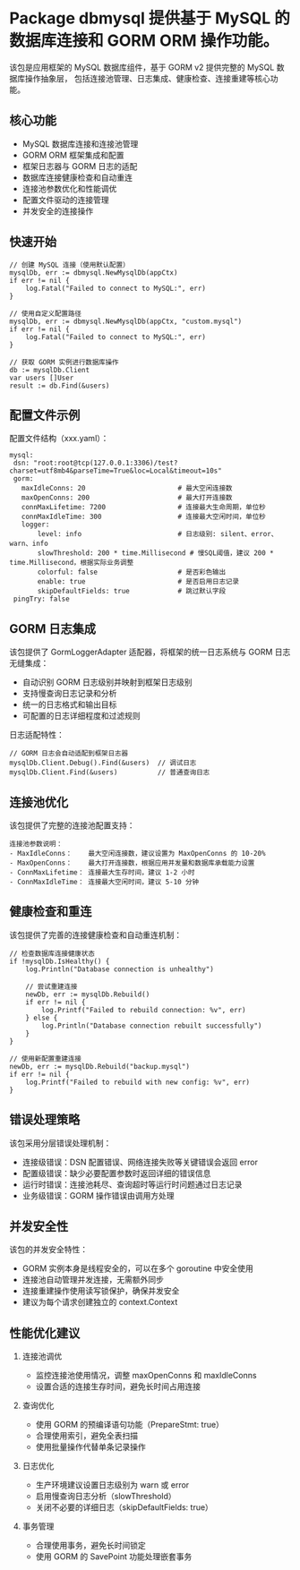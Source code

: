 # Package dbmysql 提供基于 MySQL 的数据库连接和 GORM ORM 操作功能。

该包是应用框架的 MySQL 数据库组件，基于 GORM v2 提供完整的 MySQL 数据库操作抽象层，
包括连接池管理、日志集成、健康检查、连接重建等核心功能。

## 核心功能

- MySQL 数据库连接和连接池管理
- GORM ORM 框架集成和配置
- 框架日志器与 GORM 日志的适配
- 数据库连接健康检查和自动重连
- 连接池参数优化和性能调优
- 配置文件驱动的连接管理
- 并发安全的连接操作

## 快速开始

	// 创建 MySQL 连接（使用默认配置）
	mysqlDb, err := dbmysql.NewMysqlDb(appCtx)
	if err != nil {
		log.Fatal("Failed to connect to MySQL:", err)
	}

	// 使用自定义配置路径
	mysqlDb, err := dbmysql.NewMysqlDb(appCtx, "custom.mysql")
	if err != nil {
		log.Fatal("Failed to connect to MySQL:", err)
	}

	// 获取 GORM 实例进行数据库操作
	db := mysqlDb.Client
	var users []User
	result := db.Find(&users)

## 配置文件示例

配置文件结构（xxx.yaml）：

	mysql:
	 dsn: "root:root@tcp(127.0.0.1:3306)/test?charset=utf8mb4&parseTime=True&loc=Local&timeout=10s"
	 gorm:
	   maxIdleConns: 20                       # 最大空闲连接数
	   maxOpenConns: 200                      # 最大打开连接数
	   connMaxLifetime: 7200                  # 连接最大生命周期，单位秒
	   connMaxIdleTime: 300                   # 连接最大空闲时间，单位秒
	   logger:
	       level: info                        # 日志级别: silent、error、warn、info
	       slowThreshold: 200 * time.Millisecond # 慢SQL阈值，建议 200 * time.Millisecond，根据实际业务调整
	       colorful: false                    # 是否彩色输出
	       enable: true                       # 是否启用日志记录
	       skipDefaultFields: true            # 跳过默认字段
	 pingTry: false

## GORM 日志集成

该包提供了 GormLoggerAdapter 适配器，将框架的统一日志系统与 GORM 日志无缝集成：

- 自动识别 GORM 日志级别并映射到框架日志级别
- 支持慢查询日志记录和分析
- 统一的日志格式和输出目标
- 可配置的日志详细程度和过滤规则

日志适配特性：

	// GORM 日志会自动适配到框架日志器
	mysqlDb.Client.Debug().Find(&users)  // 调试日志
	mysqlDb.Client.Find(&users)          // 普通查询日志

## 连接池优化

该包提供了完整的连接池配置支持：

	连接池参数说明：
	- MaxIdleConns：    最大空闲连接数，建议设置为 MaxOpenConns 的 10-20%
	- MaxOpenConns：    最大打开连接数，根据应用并发量和数据库承载能力设置
	- ConnMaxLifetime： 连接最大生存时间，建议 1-2 小时
	- ConnMaxIdleTime： 连接最大空闲时间，建议 5-10 分钟

## 健康检查和重连

该包提供了完善的连接健康检查和自动重连机制：

	// 检查数据库连接健康状态
	if !mysqlDb.IsHealthy() {
		log.Println("Database connection is unhealthy")

		// 尝试重建连接
		newDb, err := mysqlDb.Rebuild()
		if err != nil {
			log.Printf("Failed to rebuild connection: %v", err)
		} else {
			log.Println("Database connection rebuilt successfully")
		}
	}

	// 使用新配置重建连接
	newDb, err := mysqlDb.Rebuild("backup.mysql")
	if err != nil {
		log.Printf("Failed to rebuild with new config: %v", err)
	}

## 错误处理策略

该包采用分层错误处理机制：

- 连接级错误：DSN 配置错误、网络连接失败等关键错误会返回 error
- 配置级错误：缺少必要配置参数时返回详细的错误信息
- 运行时错误：连接池耗尽、查询超时等运行时问题通过日志记录
- 业务级错误：GORM 操作错误由调用方处理

## 并发安全性

该包的并发安全特性：

- GORM 实例本身是线程安全的，可以在多个 goroutine 中安全使用
- 连接池自动管理并发连接，无需额外同步
- 连接重建操作使用读写锁保护，确保并发安全
- 建议为每个请求创建独立的 context.Context

## 性能优化建议

1. 连接池调优
    - 监控连接池使用情况，调整 maxOpenConns 和 maxIdleConns
    - 设置合适的连接生存时间，避免长时间占用连接

2. 查询优化
    - 使用 GORM 的预编译语句功能（PrepareStmt: true）
    - 合理使用索引，避免全表扫描
    - 使用批量操作代替单条记录操作

3. 日志优化
    - 生产环境建议设置日志级别为 warn 或 error
    - 启用慢查询日志分析（slowThreshold）
    - 关闭不必要的详细日志（skipDefaultFields: true）

4. 事务管理
    - 合理使用事务，避免长时间锁定
    - 使用 GORM 的 SavePoint 功能处理嵌套事务